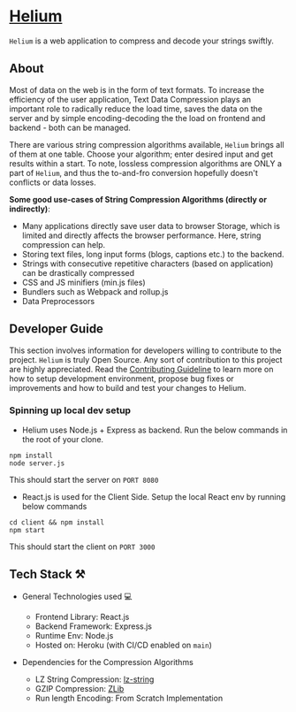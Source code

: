 # [Helium](https://helium-compressor.herokuapp.com/)

`Helium` is a web application to compress and decode your strings swiftly.

## About

Most of data on the web is in the form of text formats. To increase the efficiency of the user application, Text Data Compression plays an important role to radically reduce the load time, saves the data on the server and by simple encoding-decoding the the load on frontend and backend - both can be managed.

There are various string compression algorithms available, `Helium` brings all of them at one table. Choose your algorithm; enter desired input and get results within a start.
To note, lossless compression algorithms are ONLY a part of `Helium`, and thus the to-and-fro conversion hopefully doesn't conflicts or data losses.

**Some good use-cases of String Compression Algorithms (directly or indirectly)**:
- Many applications directly save user data to browser Storage, which is limited and directly affects the browser performance. Here, string compression can help.
- Storing text files, long input forms (blogs, captions etc.) to the backend.
- Strings with consecutive repetitive characters (based on application) can be drastically compressed
- CSS and JS minifiers (min.js files)
- Bundlers such as Webpack and rollup.js 
- Data Preprocessors

## Developer Guide

This section involves information for developers willing to contribute to the project. `Helium` is truly Open Source. Any sort of contribution to this project are highly appreciated. Read the [Contributing Guideline](./CONTRIBUTING.md) to learn more on how to setup development environment, propose bug fixes or improvements and how to build and test your changes to Helium.

### Spinning up local dev setup

- Helium uses Node.js + Express as backend. Run the below commands in the root of your clone.
```
npm install
node server.js
```
This should start the server on `PORT 8080`

- React.js is used for the Client Side. Setup the local React env by running below commands

```
cd client && npm install
npm start
```
This should start the client on `PORT 3000`

## Tech Stack ⚒

* General Technologies used 💻
  - Frontend Library: React.js
  - Backend Framework: Express.js
  - Runtime Env: Node.js
  - Hosted on: Heroku (with CI/CD enabled on `main`) 

* Dependencies for the Compression Algorithms
  - LZ String Compression: [lz-string](https://github.com/pieroxy/lz-string)
  - GZIP Compression: [ZLib](https://github.com/madler/zlib)
  - Run length Encoding: From Scratch Implementation


 
 
 











